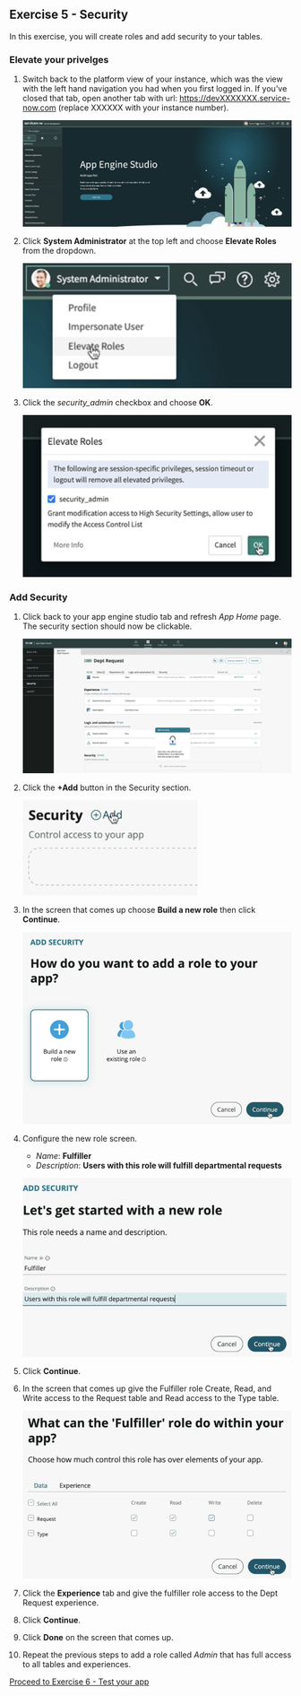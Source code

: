 ## Exercise 5 - Security

In this exercise, you will create roles and add security to your tables.

### Elevate your privelges

1. Switch back to the platform view of your instance, which was the view with the left hand navigation you had when you first logged in. If you've closed that tab, open another tab with url: https://devXXXXXXX.service-now.com (replace XXXXXX with your instance number).

    ![instance gome](images/2021-10-06-15-58-39.png)

1. Click **System Administrator** at the top left and choose **Elevate Roles** from the dropdown.

    ![user dropdown menu](images/2021-10-06-15-57-41.png)

1. Click the _security_admin_ checkbox and choose **OK**.

    ![elevated priveleges modal](images/2021-10-06-15-59-30.png)

### Add Security

1. Click back to your app engine studio tab and refresh _App Home_ page. The security section should now be clickable.

    ![app home](images/2021-10-06-16-00-41.png)

1. Click the **+Add** button in the Security section.

    ![security section](images/2021-10-06-16-23-46.png)

1. In the screen that comes up choose **Build a new role** then click **Continue**.

    ![add security screen](images/2021-10-06-16-24-46.png)

1. Configure the new role screen.

    * _Name_: **Fulfiller**
    * _Description_: **Users with this role will fulfill departmental requests**

    ![new role configuration](images/2021-10-06-16-26-12.png)

1. Click **Continue**.

1. In the screen that comes up give the Fulfiller role Create, Read, and Write access to the Request table and Read access to the Type table.

    ![table security](images/2021-10-06-16-27-29.png)

1. Click the **Experience** tab and give the fulfiller role access to the Dept Request experience.

1. Click **Continue**.

1. Click **Done** on the screen that comes up.

1. Repeat the previous steps to add a role called _Admin_ that has full access to all tables and experiences.

[Proceed to Exercise 6 - Test your app](Exercise6-TestApp.md)